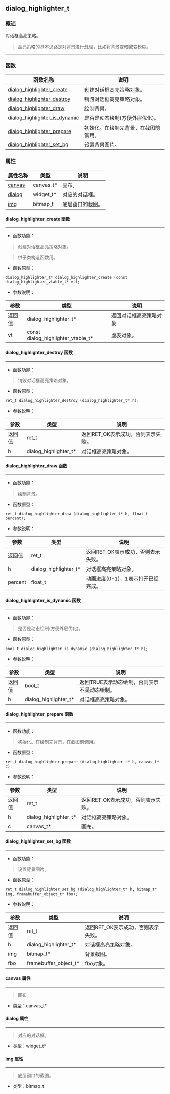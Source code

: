## dialog\_highlighter\_t
### 概述
 对话框高亮策略。

> 高亮策略的基本思路是对背景进行处理，比如将背景变暗或变模糊。



----------------------------------
### 函数
<p id="dialog_highlighter_t_methods">

| 函数名称 | 说明 | 
| -------- | ------------ | 
| <a href="#dialog_highlighter_t_dialog_highlighter_create">dialog\_highlighter\_create</a> | 创建对话框高亮策略对象。 |
| <a href="#dialog_highlighter_t_dialog_highlighter_destroy">dialog\_highlighter\_destroy</a> | 销毁对话框高亮策略对象。 |
| <a href="#dialog_highlighter_t_dialog_highlighter_draw">dialog\_highlighter\_draw</a> | 绘制背景。 |
| <a href="#dialog_highlighter_t_dialog_highlighter_is_dynamic">dialog\_highlighter\_is\_dynamic</a> | 是否是动态绘制(方便外层优化)。 |
| <a href="#dialog_highlighter_t_dialog_highlighter_prepare">dialog\_highlighter\_prepare</a> | 初始化。在绘制完背景，在截图前调用。 |
| <a href="#dialog_highlighter_t_dialog_highlighter_set_bg">dialog\_highlighter\_set\_bg</a> | 设置背景图片。 |
### 属性
<p id="dialog_highlighter_t_properties">

| 属性名称 | 类型 | 说明 | 
| -------- | ----- | ------------ | 
| <a href="#dialog_highlighter_t_canvas">canvas</a> | canvas\_t* | 画布。 |
| <a href="#dialog_highlighter_t_dialog">dialog</a> | widget\_t* | 对应的对话框。 |
| <a href="#dialog_highlighter_t_img">img</a> | bitmap\_t | 底层窗口的截图。 |
#### dialog\_highlighter\_create 函数
-----------------------

* 函数功能：

> <p id="dialog_highlighter_t_dialog_highlighter_create"> 创建对话框高亮策略对象。

>供子类构造函数用。




* 函数原型：

```
dialog_highlighter_t* dialog_highlighter_create (const dialog_highlighter_vtable_t* vt);
```

* 参数说明：

| 参数 | 类型 | 说明 |
| -------- | ----- | --------- |
| 返回值 | dialog\_highlighter\_t* | 返回对话框高亮策略对象 |
| vt | const dialog\_highlighter\_vtable\_t* | 虚表对象。 |
#### dialog\_highlighter\_destroy 函数
-----------------------

* 函数功能：

> <p id="dialog_highlighter_t_dialog_highlighter_destroy"> 销毁对话框高亮策略对象。




* 函数原型：

```
ret_t dialog_highlighter_destroy (dialog_highlighter_t* h);
```

* 参数说明：

| 参数 | 类型 | 说明 |
| -------- | ----- | --------- |
| 返回值 | ret\_t | 返回RET\_OK表示成功，否则表示失败。 |
| h | dialog\_highlighter\_t* | 对话框高亮策略对象。 |
#### dialog\_highlighter\_draw 函数
-----------------------

* 函数功能：

> <p id="dialog_highlighter_t_dialog_highlighter_draw"> 绘制背景。




* 函数原型：

```
ret_t dialog_highlighter_draw (dialog_highlighter_t* h, float_t percent);
```

* 参数说明：

| 参数 | 类型 | 说明 |
| -------- | ----- | --------- |
| 返回值 | ret\_t | 返回RET\_OK表示成功，否则表示失败。 |
| h | dialog\_highlighter\_t* | 对话框高亮策略对象。 |
| percent | float\_t | 动画进度(0-1)，1表示打开已经完成。 |
#### dialog\_highlighter\_is\_dynamic 函数
-----------------------

* 函数功能：

> <p id="dialog_highlighter_t_dialog_highlighter_is_dynamic"> 是否是动态绘制(方便外层优化)。




* 函数原型：

```
bool_t dialog_highlighter_is_dynamic (dialog_highlighter_t* h);
```

* 参数说明：

| 参数 | 类型 | 说明 |
| -------- | ----- | --------- |
| 返回值 | bool\_t | 返回TRUE表示动态绘制，否则表示不是动态绘制。 |
| h | dialog\_highlighter\_t* | 对话框高亮策略对象。 |
#### dialog\_highlighter\_prepare 函数
-----------------------

* 函数功能：

> <p id="dialog_highlighter_t_dialog_highlighter_prepare"> 初始化。在绘制完背景，在截图前调用。




* 函数原型：

```
ret_t dialog_highlighter_prepare (dialog_highlighter_t* h, canvas_t* c);
```

* 参数说明：

| 参数 | 类型 | 说明 |
| -------- | ----- | --------- |
| 返回值 | ret\_t | 返回RET\_OK表示成功，否则表示失败。 |
| h | dialog\_highlighter\_t* | 对话框高亮策略对象。 |
| c | canvas\_t* | 画布。 |
#### dialog\_highlighter\_set\_bg 函数
-----------------------

* 函数功能：

> <p id="dialog_highlighter_t_dialog_highlighter_set_bg"> 设置背景图片。




* 函数原型：

```
ret_t dialog_highlighter_set_bg (dialog_highlighter_t* h, bitmap_t* img, framebuffer_object_t* fbo);
```

* 参数说明：

| 参数 | 类型 | 说明 |
| -------- | ----- | --------- |
| 返回值 | ret\_t | 返回RET\_OK表示成功，否则表示失败。 |
| h | dialog\_highlighter\_t* | 对话框高亮策略对象。 |
| img | bitmap\_t* | 背景截图。 |
| fbo | framebuffer\_object\_t* | fbo对象。 |
#### canvas 属性
-----------------------
> <p id="dialog_highlighter_t_canvas"> 画布。



* 类型：canvas\_t*

#### dialog 属性
-----------------------
> <p id="dialog_highlighter_t_dialog"> 对应的对话框。



* 类型：widget\_t*

#### img 属性
-----------------------
> <p id="dialog_highlighter_t_img"> 底层窗口的截图。



* 类型：bitmap\_t

